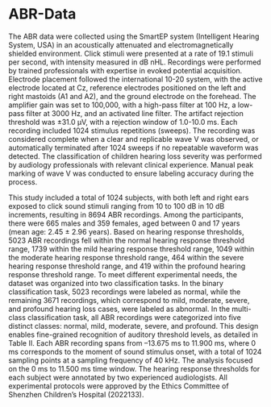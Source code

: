 # ABR-Data
The ABR data were collected using the SmartEP system (Intelligent Hearing System, USA) in an acoustically attenuated and electromagnetically shielded environment. Click stimuli were presented at a rate of 19.1 stimuli per second, with intensity measured in dB nHL. Recordings were performed by trained professionals with expertise in evoked potential acquisition. Electrode placement followed the international 10-20 system, with the active electrode located at Cz, reference electrodes positioned on the left and right mastoids (A1 and A2), and the ground electrode on the forehead. The amplifier gain was set to 100,000, with a high-pass filter at 100 Hz, a low-pass filter at 3000 Hz, and an activated line filter. The artifact rejection threshold was ±31.0 μV, with a rejection window of 1.0-10.0 ms. Each recording included 1024 stimulus repetitions (sweeps). The recording was considered complete when a clear and replicable wave V was observed, or automatically terminated after 1024 sweeps if no repeatable waveform was detected. The classification of children hearing loss severity was performed by audiology professionals with relevant clinical experience. Manual peak marking of wave V was conducted to ensure labeling accuracy during the process.

This study included a total of 1024 subjects, with both left and right ears exposed to click sound stimuli ranging from 10 to 100 dB in 10 dB increments, resulting in 8694 ABR recordings. Among the participants, there were 665 males and 359 females, aged between 0 and 17 years (mean age: 2.45 ± 2.96 years). Based on hearing response thresholds, 5023 ABR recordings fell within the normal hearing response threshold
range, 1739 within the mild hearing response threshold range, 1049 within the moderate hearing response threshold range, 464 within the severe hearing response threshold range, and 419 within the profound hearing response threshold range. To meet different experimental needs, the dataset was organized into two classification tasks. In the binary classification task, 5023 recordings were labeled as normal, while the remaining 3671 recordings, which correspond to mild, moderate, severe, and profound hearing loss cases, were labeled as abnormal. In the multi-class classification task, all ABR recordings were categorized into five distinct classes: normal, mild, moderate, severe, and profound. This design enables fine-grained recognition of auditory threshold levels, as detailed in Table II. Each ABR recording spans from –13.675 ms to 11.900 ms, where 0 ms corresponds to the moment of sound stimulus onset, with a total of 1024 sampling points at a sampling frequency of 40 kHz. The analysis focused on the 0 ms to 11.500 ms time window. The hearing response thresholds for each subject were annotated by two experienced audiologists. All experimental protocols were approved by the Ethics Committee of Shenzhen Children’s Hospital (2022133).
